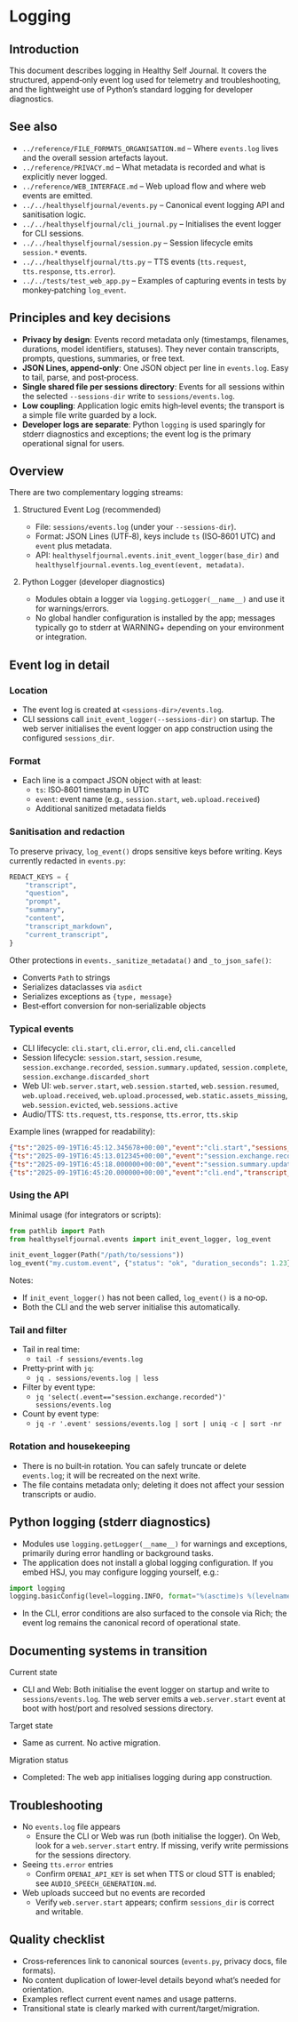 # Logging

## Introduction
This document describes logging in Healthy Self Journal. It covers the structured, append‑only event log used for telemetry and troubleshooting, and the lightweight use of Python’s standard logging for developer diagnostics.

## See also
- `../reference/FILE_FORMATS_ORGANISATION.md` – Where `events.log` lives and the overall session artefacts layout.
- `../reference/PRIVACY.md` – What metadata is recorded and what is explicitly never logged.
- `../reference/WEB_INTERFACE.md` – Web upload flow and where web events are emitted.
- `../../healthyselfjournal/events.py` – Canonical event logging API and sanitisation logic.
- `../../healthyselfjournal/cli_journal.py` – Initialises the event logger for CLI sessions.
- `../../healthyselfjournal/session.py` – Session lifecycle emits `session.*` events.
- `../../healthyselfjournal/tts.py` – TTS events (`tts.request`, `tts.response`, `tts.error`).
- `../../tests/test_web_app.py` – Examples of capturing events in tests by monkey‑patching `log_event`.

## Principles and key decisions
- **Privacy by design**: Events record metadata only (timestamps, filenames, durations, model identifiers, statuses). They never contain transcripts, prompts, questions, summaries, or free text.
- **JSON Lines, append‑only**: One JSON object per line in `events.log`. Easy to tail, parse, and post‑process.
- **Single shared file per sessions directory**: Events for all sessions within the selected `--sessions-dir` write to `sessions/events.log`.
- **Low coupling**: Application logic emits high‑level events; the transport is a simple file write guarded by a lock.
- **Developer logs are separate**: Python `logging` is used sparingly for stderr diagnostics and exceptions; the event log is the primary operational signal for users.

## Overview

There are two complementary logging streams:

1) Structured Event Log (recommended)
   - File: `sessions/events.log` (under your `--sessions-dir`).
   - Format: JSON Lines (UTF‑8), keys include `ts` (ISO‑8601 UTC) and `event` plus metadata.
   - API: `healthyselfjournal.events.init_event_logger(base_dir)` and `healthyselfjournal.events.log_event(event, metadata)`.

2) Python Logger (developer diagnostics)
   - Modules obtain a logger via `logging.getLogger(__name__)` and use it for warnings/errors.
   - No global handler configuration is installed by the app; messages typically go to stderr at WARNING+ depending on your environment or integration.

## Event log in detail

### Location
- The event log is created at `<sessions-dir>/events.log`.
- CLI sessions call `init_event_logger(--sessions-dir)` on startup. The web server initialises the event logger on app construction using the configured `sessions_dir`.

### Format
- Each line is a compact JSON object with at least:
  - `ts`: ISO‑8601 timestamp in UTC
  - `event`: event name (e.g., `session.start`, `web.upload.received`)
  - Additional sanitized metadata fields

### Sanitisation and redaction
To preserve privacy, `log_event()` drops sensitive keys before writing. Keys currently redacted in `events.py`:

```12:33:healthyselfjournal/events.py
REDACT_KEYS = {
    "transcript",
    "question",
    "prompt",
    "summary",
    "content",
    "transcript_markdown",
    "current_transcript",
}
```

Other protections in `events._sanitize_metadata()` and `_to_json_safe()`:
- Converts `Path` to strings
- Serializes dataclasses via `asdict`
- Serializes exceptions as `{type, message}`
- Best‑effort conversion for non‑serializable objects

### Typical events
- CLI lifecycle: `cli.start`, `cli.error`, `cli.end`, `cli.cancelled`
- Session lifecycle: `session.start`, `session.resume`, `session.exchange.recorded`, `session.summary.updated`, `session.complete`, `session.exchange.discarded_short`
- Web UI: `web.server.start`, `web.session.started`, `web.session.resumed`, `web.upload.received`, `web.upload.processed`, `web.static.assets_missing`, `web.session.evicted`, `web.sessions.active`
- Audio/TTS: `tts.request`, `tts.response`, `tts.error`, `tts.skip`

Example lines (wrapped for readability):

```json
{"ts":"2025-09-19T16:45:12.345678+00:00","event":"cli.start","sessions_dir":"/path/to/sessions","model_llm":"anthropic:claude-sonnet-4:20250514:thinking"}
{"ts":"2025-09-19T16:45:13.012345+00:00","event":"session.exchange.recorded","session_id":"250919_1645","response_index":1,"wav":"mic_0001.wav","duration_seconds":8.52,"stt_backend":"cloud-openai","stt_model":"gpt-4o-transcribe"}
{"ts":"2025-09-19T16:45:18.000000+00:00","event":"session.summary.updated","session_id":"250919_1645","model":"anthropic:claude-sonnet-4:20250514:thinking"}
{"ts":"2025-09-19T16:45:20.000000+00:00","event":"cli.end","transcript_file":"250919_1645.md","session_id":"250919_1645"}
```

### Using the API

Minimal usage (for integrators or scripts):

```python
from pathlib import Path
from healthyselfjournal.events import init_event_logger, log_event

init_event_logger(Path("/path/to/sessions"))
log_event("my.custom.event", {"status": "ok", "duration_seconds": 1.23})
```

Notes:
- If `init_event_logger()` has not been called, `log_event()` is a no‑op.
- Both the CLI and the web server initialise this automatically.

### Tail and filter
- Tail in real time:
  - `tail -f sessions/events.log`
- Pretty‑print with `jq`:
  - `jq . sessions/events.log | less`
- Filter by event type:
  - `jq 'select(.event=="session.exchange.recorded")' sessions/events.log`
- Count by event type:
  - `jq -r '.event' sessions/events.log | sort | uniq -c | sort -nr`

### Rotation and housekeeping
- There is no built‑in rotation. You can safely truncate or delete `events.log`; it will be recreated on the next write.
- The file contains metadata only; deleting it does not affect your session transcripts or audio.

## Python logging (stderr diagnostics)

- Modules use `logging.getLogger(__name__)` for warnings and exceptions, primarily during error handling or background tasks.
- The application does not install a global logging configuration. If you embed HSJ, you may configure logging yourself, e.g.:

```python
import logging
logging.basicConfig(level=logging.INFO, format="%(asctime)s %(levelname)s %(name)s: %(message)s")
```

- In the CLI, error conditions are also surfaced to the console via Rich; the event log remains the canonical record of operational state.

## Documenting systems in transition

Current state
- CLI and Web: Both initialise the event logger on startup and write to `sessions/events.log`. The web server emits a `web.server.start` event at boot with host/port and resolved sessions directory.

Target state
- Same as current. No active migration.

Migration status
- Completed: The web app initialises logging during app construction.

## Troubleshooting
- No `events.log` file appears
  - Ensure the CLI or Web was run (both initialise the logger). On Web, look for a `web.server.start` entry. If missing, verify write permissions for the sessions directory.
- Seeing `tts.error` entries
  - Confirm `OPENAI_API_KEY` is set when TTS or cloud STT is enabled; see `AUDIO_SPEECH_GENERATION.md`.
- Web uploads succeed but no events are recorded
  - Verify `web.server.start` appears; confirm `sessions_dir` is correct and writable.

## Quality checklist
- Cross‑references link to canonical sources (`events.py`, privacy docs, file formats).
- No content duplication of lower‑level details beyond what’s needed for orientation.
- Examples reflect current event names and usage patterns.
- Transitional state is clearly marked with current/target/migration.


